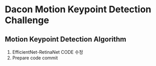 # Dacon Motion Keypoint Detection Challenge

## Motion Keypoint Detection Algorithm

1. EfficientNet-RetinaNet CODE 수정
2. Prepare code commit